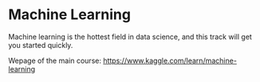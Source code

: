 # Machine Learning

Machine learning is the hottest field in data science, and this track will get you started quickly.

Wepage of the main course: https://www.kaggle.com/learn/machine-learning
